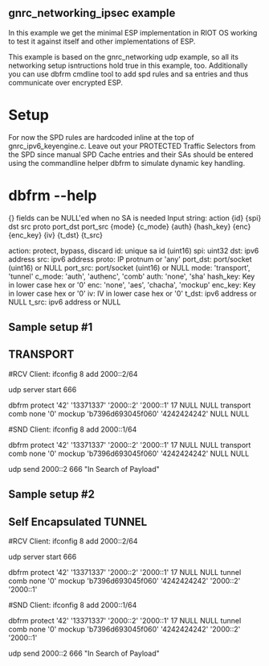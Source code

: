 ## gnrc_networking_ipsec example

In this example we get the minimal ESP implementation in RIOT OS working to test it against itself and other implementations of ESP.

This example is based on the gnrc_networking udp example, so all its networking setup isntructions hold true in this example, too. Additionally you can use dbfrm cmdline tool to add spd rules and sa entries and thus communicate over encrypted ESP.

# Setup

For now the SPD rules are hardcoded inline at the top of gnrc_ipv6_keyengine.c. Leave out your PROTECTED Traffic Selectors from the SPD since manual SPD Cache entries and their SAs should be entered using the commandline helper dbfrm to simulate dynamic key handling.

# dbfrm --help

{} fields can be NULL'ed when no SA is needed
Input string: action {id}  {spi}  dst  src  proto  port_dst port_src {mode}
	{c_mode} {auth} {hash_key} {enc} {enc_key} {iv} {t_dst} {t_src}

action:		protect, bypass, discard
id:		unique sa id (uint16)
spi:		uint32
dst:		ipv6 address
src:		ipv6 address
proto:		IP protnum or 'any'
port_dst:	port/socket (uint16) or NULL
port_src:	port/socket (uint16) or NULL
mode:		'transport', 'tunnel'
c_mode:		'auth', 'authenc', 'comb'
auth:		'none', 'sha'
hash_key:	Key in lower case hex or '0'
enc:		'none', 'aes', 'chacha', 'mockup'
enc_key:	Key in lower case hex or '0'
iv:	IV in lower case hex or '0'
t_dst:		ipv6 address or NULL
t_src:		ipv6 address or NULL



## Sample setup #1
## TRANSPORT

#RCV Client:
ifconfig 8 add 2000::2/64

udp server start 666

dbfrm protect '42' '13371337' '2000::2' '2000::1' 17  NULL NULL transport comb none '0' mockup 'b7396d693045f060' '4242424242' NULL NULL


#SND Client:
ifconfig 8 add 2000::1/64

dbfrm protect '42' '13371337' '2000::2' '2000::1' 17  NULL NULL transport comb none '0' mockup 'b7396d693045f060' '4242424242' NULL NULL

udp send 2000::2 666 "In Search of Payload"



## Sample setup #2
## Self Encapsulated TUNNEL

#RCV Client:
ifconfig 8 add 2000::2/64

udp server start 666

dbfrm protect '42' '13371337' '2000::2' '2000::1' 17  NULL NULL tunnel comb none '0' mockup 'b7396d693045f060' '4242424242' '2000::2' '2000::1'


#SND Client:
ifconfig 8 add 2000::1/64

dbfrm protect '42' '13371337' '2000::2' '2000::1' 17  NULL NULL tunnel comb none '0' mockup 'b7396d693045f060' '4242424242' '2000::2' '2000::1'

udp send 2000::2 666 "In Search of Payload"

